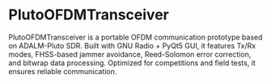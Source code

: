 # PlutoOFDMTransceiver
PlutoOFDMTransceiver is a portable OFDM communication prototype based on ADALM-Pluto SDR. Built with GNU Radio + PyQt5 GUI, it features Tx/Rx modes, FHSS-based jammer avoidance, Reed-Solomon error correction, and bitwrap data processing. Optimized for competitions and field tests, it ensures reliable communication.
